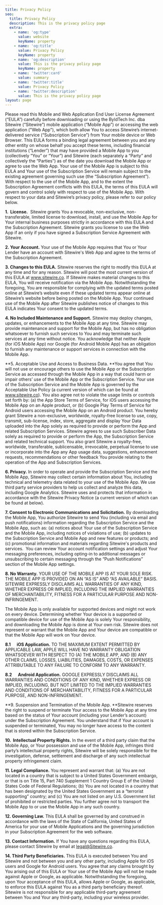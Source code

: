 ```yaml
---
title: Privacy Policy
seo:
  title: Privacy Policy
  description: This is the privacy policy page
  extra:
    - name: 'og:type'
      value: website
      keyName: property
    - name: 'og:title'
      value: Privacy Policy
      keyName: property
    - name: 'og:description'
      value: This is the privacy policy page
      keyName: property
    - name: 'twitter:card'
      value: summary
    - name: 'twitter:title'
      value: Privacy Policy
    - name: 'twitter:description'
      value: This is the privacy policy page
layout: page
---
```

Please read this Mobile and Web Application End User License Agreement (“EULA”) carefully before downloading or using the ByldTech Inc. dba Sitewire (“Sitewire”) mobile application (“Mobile App”) or accessing the web application ("Web App"), which both allow You to access Sitewire’s internet-delivered service (“Subscription Service”) from Your mobile device or Web Browser. This EULA forms a binding legal agreement between you and any other entity on whose behalf you accept these terms, including financial institutions (“Lender”) that may have provided a Mobile App to you (collectively “You” or “Your”) and Sitewire (each separately a “Party” and collectively the “Parties”) as of the date you download the Mobile App or agree to use the Web App. Your use of the Mobile App is subject to this EULA and Your use of the Subscription Service will remain subject to the existing agreement governing such use (the “Subscription Agreement”). With respect to the use of the Mobile App, and to the extent the Subscription Agreement conflicts with this EULA, the terms of this EULA will govern and control solely with respect to use of the Mobile App. With respect to your data and Sitewire’s privacy policy, please refer to our policy below.

**1.  License.**  Sitewire grants You a revocable, non-exclusive, non-transferable, limited license to download, install, and use the Mobile App for Your internal business purposes strictly in accordance with this EULA and the Subscription Agreement. Sitewire grants you license to use the Web App if an only if you have signed a Subscription Service Agreement with Sitewire.

**2. Your Account.** Your use of the Mobile App requires that You or Your Lender have an account with Sitewire's Web App and agree to the terms of the Subscription Agreement.

**3. Changes to this EULA.** Sitewire reserves the right to modify this EULA at any time and for any reason. Sitewire will post the most current version of this EULA at www.sitewire.co. If Sitewire makes material changes to this EULA, You will receive notification via the Mobile App. Notwithstanding the foregoing, You are responsible for complying with the updated terms posted online at Sitewire’s website even if these updated terms appear online at Sitewire’s website before being posted on the Mobile App. Your continued use of the Mobile App after Sitewire publishes notice of changes to this EULA indicates Your consent to the updated terms.

**4. No Included Maintenance and Support.** Sitewire may deploy changes, updates, or enhancements to the Mobile App at any time. Sitewire may provide maintenance and support for the Mobile App, but has no obligation whatsoever to furnish such services to You and may terminate such services at any time without notice. You acknowledge that neither Apple (for iOS Mobile App) nor Google (for Android Mobile App) has an obligation to furnish any maintenance or support services in connection with the Mobile App.

**5. Acceptable Use and Access to Business Data. **You agree that You will not use or encourage others to use the Mobile App or the Subscription Service as accessed through the Mobile App in a way that could harm or impair others’ use of the Mobile App or the Subscription Service. Your use of the Subscription Service and the Mobile App is governed by the Acceptable Use Policy (a current version of which can be found at www.sitewire.co). You also agree not to violate the usage limits or controls set forth by: (a) the App Store Terms of Service, for iOS users accessing the Mobile App on an Apple product, or (b) Google Play Terms of Service for Android users accessing the Mobile App on an Android product. You hereby grant Sitewire a non-exclusive, worldwide, royalty-free license to use, copy, transmit, sub-license, index, store, aggregate and display Your Data uploaded into the App solely as required to provide or perform the App and related Subscription Services. Sitewire agrees to use such Subscriber Data solely as required to provide or perform the App, the Subscription Service and related technical support. You also grant Sitewire a royalty-free, worldwide, transferable, sublicensable, irrevocable, perpetual license to use or incorporate into the App any App usage data, suggestions, enhancement requests, recommendations or other feedback You provide relating to the operation of the App and Subscription Services.

**6. Privacy.** In order to operate and provide the Subscription Service and the Mobile App, Sitewire may collect certain information about You, including technical and telemetry data related to your use of the Mobile App. We use third party service providers to help us collect and analyze this data, including Google Analytics. Sitewire uses and protects that information in accordance with the Sitewire Privacy Notice (a current version of which can be found at below).

**7. Consent to Electronic Communications and Solicitation.** By downloading the Mobile App, You authorize Sitewire to send You (including via email and push notifications) information regarding the Subscription Service and the Mobile App, such as: (a) notices about Your use of the Subscription Service and the Mobile App, including notices of violations of use; (b) updates to the Subscription Service and Mobile App and new features or products; and (c) promotional information and materials regarding Sitewire's products and services.  You can review Your account notification settings and adjust Your messaging preferences, including opting-in to additional messages or unsubscribing to certain messaging through the “Push Notifications” section of the Mobile App settings.

**8. No Warranty.** YOUR USE OF THE MOBILE APP IS AT YOUR SOLE RISK. THE MOBILE APP IS PROVIDED ON AN “AS IS” AND “AS AVAILABLE” BASIS. SITEWIRE EXPRESSLY DISCLAIMS ALL WARRANTIES OF ANY KIND, WHETHER EXPRESS OR IMPLIED, INCLUDING THE IMPLIED WARRANTIES OF MERCHANTABILITY, FITNESS FOR A PARTICULAR PURPOSE AND NON-INFRINGEMENT.

The Mobile App is only available for supported devices and might not work on every device. Determining whether Your device is a supported or compatible device for use of the Mobile App is solely Your responsibility, and downloading the Mobile App is done at Your own risk. Sitewire does not represent or warrant that the Mobile App and Your device are compatible or that the Mobile App will work on Your device.

**8.1      iOS Application.** TO THE MAXIMUM EXTENT PERMITTED BY APPLICABLE LAW, APPLE WILL HAVE NO WARRANTY OBLIGATION WHATSOEVER WITH RESPECT TO (A) THE MOBILE APP, AND (B) ANY OTHER CLAIMS, LOSSES, LIABILITIES, DAMAGES, COSTS, OR EXPENSES ATTRIBUTABLE TO ANY FAILURE TO CONFORM TO ANY WARRANTY.  

**8.2      Android Application.** GOOGLE EXPRESSLY DISCLAIMS ALL WARRANTIES AND CONDITIONS OF ANY KIND, WHETHER EXPRESS OR IMPLIED, INCLUDING, BUT NOT LIMITED TO THE IMPLIED WARRANTIES AND CONDITIONS OF MERCHANTABILITY, FITNESS FOR A PARTICULAR PURPOSE, AND NON-INFRINGEMENT.

\*\*9. Suspension and Termination of the Mobile App. \*\*Sitewire reserves the right to suspend or terminate Your access to the Mobile App at any time based on the status of Your account (including your Lender’s account) under the Subscription Agreement. You understand that if Your account is suspended or terminated, You may no longer have access to the content that is stored within the Subscription Service.

**10.  Intellectual Property Rights.** In the event of a third party claim that the Mobile App, or Your possession and use of the Mobile App, infringes third party’s intellectual property rights, Sitewire will be solely responsible for the investigation, defense, settlement and discharge of any such intellectual property infringement claim.

**11. Legal Compliance.** You represent and warrant that: (a) You are not located in a country that is subject to a United States Government embargo, or that is on Title 15, Part 740 Supplement 1 Country Group E of the United States Code of Federal Regulations; (b) You are not located in a country that has been designated by the United States Government as a “terrorist supporting” country; and (c) You are not listed on any U.S. Government list of prohibited or restricted parties. You further agree not to transport the Mobile App to or use the Mobile App in any such country.

**12. Governing Law.** This EULA shall be governed by and construed in accordance with the laws of the State of California, United States of America for your use of Mobile Applications and the governing jurisdiction in your Subscription Agreement for the web software.

**13. Contact Information.** If You have any questions regarding this EULA, please contact Sitewire by email at legal@Sitewire.co.

**14. Third Party Beneficiaries.** This EULA is executed between You and Sitewire and not between you and any other party, including Apple for iOS users and Google for Android users. You agree that any claims brought by You arising out of this EULA or Your use of the Mobile App will not be made against Apple or Google, as applicable. Notwithstanding the foregoing, upon Your acceptance of this EULA, allows Apple or Google, as applicable, to enforce this EULA against You as a third party beneficiary thereof. Sitewire is not responsible for any applicable third-party agreement between You and Your any third-party, including your wireless provider.
